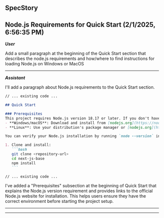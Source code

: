 ## SpecStory

## Node.js Requirements for Quick Start (2/1/2025, 6:56:35 PM)

_**User**_

Add a small paragraph at the beginning of the Quick Start section that describes the node.js requirements and how/where to find instructions for loading Node.js on Windows or MacOS

---

_**Assistant**_

I'll add a paragraph about Node.js requirements to the Quick Start section.

````markdown:README.md
// ... existing code ...

## Quick Start

### Prerequisites
This project requires Node.js version 18.17 or later. If you don't have Node.js installed:
- **Windows/macOS**: Download and install from [nodejs.org](https://nodejs.org/)
- **Linux**: Use your distribution's package manager or [nodejs.org](https://nodejs.org/)

You can verify your Node.js installation by running `node --version` in your terminal.

1. Clone and install:
   ```bash
   git clone <repository-url>
   cd next-js-base
   npm install
   ```

// ... existing code ...
````

I've added a "Prerequisites" subsection at the beginning of Quick Start that explains the Node.js version requirement and provides links to the official Node.js website for installation. This helps users ensure they have the correct environment before starting the project setup.

---



---

